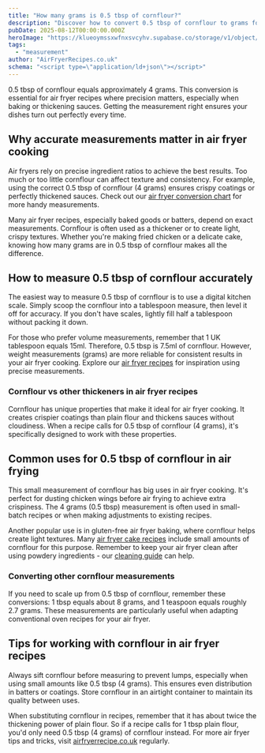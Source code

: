```yaml
---
title: "How many grams is 0.5 tbsp of cornflour?"
description: "Discover how to convert 0.5 tbsp of cornflour to grams for precise air fryer recipes. Get accurate measurements in seconds!"
pubDate: 2025-08-12T00:00:00.000Z
heroImage: "https://klueoymssxwfnxsvcyhv.supabase.co/storage/v1/object/public/md/how-many-grams-is-0-5-tbsp-of-cornflour-4e7dfb29.webp"
tags:
  - "measurement"
author: "AirFryerRecipes.co.uk"
schema: "<script type=\"application/ld+json\"></script>"
---
```


<p>0.5 tbsp of cornflour equals approximately 4 grams. This conversion is essential for air fryer recipes where precision matters, especially when baking or thickening sauces. Getting the measurement right ensures your dishes turn out perfectly every time.</p>

<h2>Why accurate measurements matter in air fryer cooking</h2>
<p>Air fryers rely on precise ingredient ratios to achieve the best results. Too much or too little cornflour can affect texture and consistency. For example, using the correct 0.5 tbsp of cornflour (4 grams) ensures crispy coatings or perfectly thickened sauces. Check out our <a href=https://www.airfryerrecipe.co.uk/air-fryer-conversion-chart>air fryer conversion chart</a> for more handy measurements.</p>
<p>Many air fryer recipes, especially baked goods or batters, depend on exact measurements. Cornflour is often used as a thickener or to create light, crispy textures. Whether you're making fried chicken or a delicate cake, knowing how many grams are in 0.5 tbsp of cornflour makes all the difference.</p>

<h2>How to measure 0.5 tbsp of cornflour accurately</h2>
<p>The easiest way to measure 0.5 tbsp of cornflour is to use a digital kitchen scale. Simply scoop the cornflour into a tablespoon measure, then level it off for accuracy. If you don't have scales, lightly fill half a tablespoon without packing it down.</p>
<p>For those who prefer volume measurements, remember that 1 UK tablespoon equals 15ml. Therefore, 0.5 tbsp is 7.5ml of cornflour. However, weight measurements (grams) are more reliable for consistent results in your air fryer cooking. Explore our <a href=https://www.airfryerrecipe.co.uk/recipes>air fryer recipes</a> for inspiration using precise measurements.</p>

<h3>Cornflour vs other thickeners in air fryer recipes</h3>
<p>Cornflour has unique properties that make it ideal for air fryer cooking. It creates crispier coatings than plain flour and thickens sauces without cloudiness. When a recipe calls for 0.5 tbsp of cornflour (4 grams), it's specifically designed to work with these properties.</p>

<h2>Common uses for 0.5 tbsp of cornflour in air frying</h2>
<p>This small measurement of cornflour has big uses in air fryer cooking. It's perfect for dusting chicken wings before air frying to achieve extra crispiness. The 4 grams (0.5 tbsp) measurement is often used in small-batch recipes or when making adjustments to existing recipes.</p>
<p>Another popular use is in gluten-free air fryer baking, where cornflour helps create light textures. Many <a href=https://www.airfryerrecipe.co.uk/recipe-category/cakes>air fryer cake recipes</a> include small amounts of cornflour for this purpose. Remember to keep your air fryer clean after using powdery ingredients - our <a href=https://www.airfryerrecipe.co.uk/air-fryer-cleaner>cleaning guide</a> can help.</p>

<h3>Converting other cornflour measurements</h3>
<p>If you need to scale up from 0.5 tbsp of cornflour, remember these conversions: 1 tbsp equals about 8 grams, and 1 teaspoon equals roughly 2.7 grams. These measurements are particularly useful when adapting conventional oven recipes for your air fryer.</p>

<h2>Tips for working with cornflour in air fryer recipes</h2>
<p>Always sift cornflour before measuring to prevent lumps, especially when using small amounts like 0.5 tbsp (4 grams). This ensures even distribution in batters or coatings. Store cornflour in an airtight container to maintain its quality between uses.</p>
<p>When substituting cornflour in recipes, remember that it has about twice the thickening power of plain flour. So if a recipe calls for 1 tbsp plain flour, you'd only need 0.5 tbsp (4 grams) of cornflour instead. For more air fryer tips and tricks, visit <a href=https://www.airfryerrecipe.co.uk>airfryerrecipe.co.uk</a> regularly.</p>